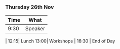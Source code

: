 ### Thursday 26th Nov

Time | What
---|:---:
9:30 |Speaker
|
12:15| Lunch
13:00| Workshops
|
16:30 | End of Day

